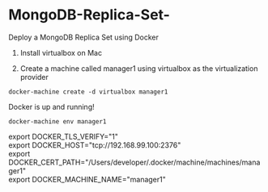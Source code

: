 # MongoDB-Replica-Set-
Deploy a MongoDB Replica Set using Docker

1. Install virtualbox on Mac

2. Create a machine called manager1 using virtualbox as the virtualization provider

````
docker-machine create -d virtualbox manager1
````

Docker is up and running!  

````
docker-machine env manager1
````
export DOCKER_TLS_VERIFY="1"  
export DOCKER_HOST="tcp://192.168.99.100:2376"  
export DOCKER_CERT_PATH="/Users/developer/.docker/machine/machines/manager1"  
export DOCKER_MACHINE_NAME="manager1"  
